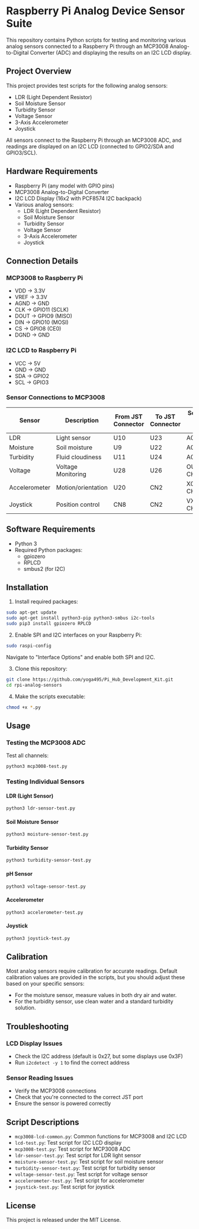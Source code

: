 # Raspberry Pi Analog Device Sensor Suite

This repository contains Python scripts for testing and monitoring various analog sensors connected to a Raspberry Pi through an MCP3008 Analog-to-Digital Converter (ADC) and displaying the results on an I2C LCD display.

## Project Overview

This project provides test scripts for the following analog sensors:
- LDR (Light Dependent Resistor)
- Soil Moisture Sensor
- Turbidity Sensor
- Voltage Sensor
- 3-Axis Accelerometer
- Joystick

All sensors connect to the Raspberry Pi through an MCP3008 ADC, and readings are displayed on an I2C LCD (connected to GPIO2/SDA and GPIO3/SCL).

## Hardware Requirements

- Raspberry Pi (any model with GPIO pins)
- MCP3008 Analog-to-Digital Converter
- I2C LCD Display (16x2 with PCF8574 I2C backpack)
- Various analog sensors:
  - LDR (Light Dependent Resistor)
  - Soil Moisture Sensor
  - Turbidity Sensor
  - Voltage Sensor
  - 3-Axis Accelerometer
  - Joystick

## Connection Details

### MCP3008 to Raspberry Pi
- VDD → 3.3V
- VREF → 3.3V
- AGND → GND
- CLK → GPIO11 (SCLK)
- DOUT → GPIO9 (MISO)
- DIN → GPIO10 (MOSI)
- CS → GPIO8 (CE0)
- DGND → GND

### I2C LCD to Raspberry Pi
- VCC → 5V
- GND → GND
- SDA → GPIO2
- SCL → GPIO3

### Sensor Connections to MCP3008

| Sensor | Description | From JST Connector | To JST Connector | Sensor pin to MCP3008 Channel |
|--------|-------------|------------------|-----------------|------------------------------|
| LDR | Light sensor | U10 | U23 | A0 pin to CH1 |
| Moisture | Soil moisture | U9 | U22 | A0 pin to CH0 |
| Turbidity | Fluid cloudiness | U11 | U24 | A0 pin to CH2 |
| Voltage | Voltage Monitoring | U28 | U26 | OUT pin to CH6 |
| Accelerometer | Motion/orientation | U20 | CN2 | X0,Y0,Z0 to CH3,CH4,CH5 |
| Joystick | Position control | CN8 | CN2 | VX,VY,SW to CH3,CH4,CH5 |

## Software Requirements

- Python 3
- Required Python packages:
  - gpiozero
  - RPLCD
  - smbus2 (for I2C)

## Installation

1. Install required packages:
```bash
sudo apt-get update
sudo apt-get install python3-pip python3-smbus i2c-tools
sudo pip3 install gpiozero RPLCD
```

2. Enable SPI and I2C interfaces on your Raspberry Pi:
```bash
sudo raspi-config
```
Navigate to "Interface Options" and enable both SPI and I2C.

3. Clone this repository:
```bash
git clone https://github.com/yoga495/Pi_Hub_Development_Kit.git
cd rpi-analog-sensors
```

4. Make the scripts executable:
```bash
chmod +x *.py
```

## Usage


### Testing the MCP3008 ADC

Test all channels:
```bash
python3 mcp3008-test.py
```

### Testing Individual Sensors

#### LDR (Light Sensor)
```bash
python3 ldr-sensor-test.py
```

#### Soil Moisture Sensor
```bash
python3 moisture-sensor-test.py
```

#### Turbidity Sensor
```bash
python3 turbidity-sensor-test.py
```

#### pH Sensor
```bash
python3 voltage-sensor-test.py
```

#### Accelerometer
```bash
python3 accelerometer-test.py
```

#### Joystick
```bash
python3 joystick-test.py
```


## Calibration

Most analog sensors require calibration for accurate readings. Default calibration values are provided in the scripts, but you should adjust these based on your specific sensors:

- For the moisture sensor, measure values in both dry air and water.
- For the turbidity sensor, use clean water and a standard turbidity solution.

## Troubleshooting

### LCD Display Issues
- Check the I2C address (default is 0x27, but some displays use 0x3F)
- Run `i2cdetect -y 1` to find the correct address

### Sensor Reading Issues
- Verify the MCP3008 connections
- Check that you're connected to the correct JST port
- Ensure the sensor is powered correctly

## Script Descriptions

- `mcp3008-lcd-common.py`: Common functions for MCP3008 and I2C LCD
- `lcd-test.py`: Test script for I2C LCD display
- `mcp3008-test.py`: Test script for MCP3008 ADC
- `ldr-sensor-test.py`: Test script for LDR light sensor
- `moisture-sensor-test.py`: Test script for soil moisture sensor
- `turbidity-sensor-test.py`: Test script for turbidity sensor
- `voltage-sensor-test.py`: Test script for voltage sensor
- `accelerometer-test.py`: Test script for accelerometer
- `joystick-test.py`: Test script for joystick

## License

This project is released under the MIT License.
